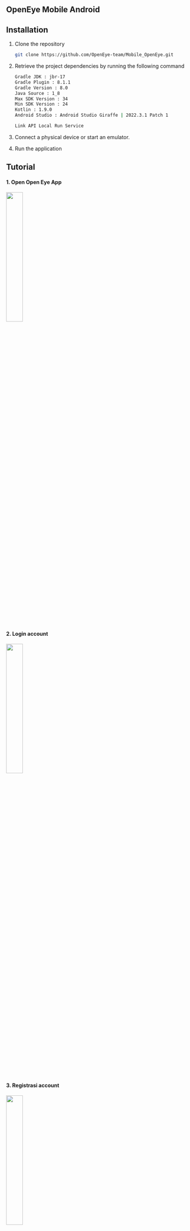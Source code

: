 ## OpenEye Mobile Android

## Installation

1. Clone the repository
   ```sh
   git clone https://github.com/OpenEye-team/Mobile_OpenEye.git
   ```
2. Retrieve the project dependencies by running the following command
   ```sh
   Gradle JDK : jbr-17
   Gradle Plugin : 8.1.1
   Gradle Version : 8.0
   Java Source : 1_8
   Max SDK Version : 34
   Min SDK Version : 24
   Kotlin : 1.9.0
   Android Studio : Android Studio Giraffe | 2022.3.1 Patch 1

   Link API Local Run Service
   ```

4. Connect a physical device or start an emulator.
5. Run the application

## Tutorial

#### 1. Open Open Eye App
<img  src="https://github.com/OpenEye-team/Mobile_OpenEye/assets/73357308/d48268d4-f875-4613-9959-f01267dabde1" width="30%">

#### 2. Login account
<img  src="https://github.com/OpenEye-team/Mobile_OpenEye/assets/73357308/45af6928-8b48-46bc-9921-571517f19e8f" width="30%">

#### 3. Registrasi account
<img  src="https://github.com/OpenEye-team/Mobile_OpenEye/assets/73357308/a236d60d-0348-4a38-8bda-43c0aa564c84" width="30%">

#### 4. Home
<img  src="https://github.com/OpenEye-team/Mobile_OpenEye/assets/73357308/e3c57a94-f44b-4480-a4b9-ff597987aced" width="30%">

#### 5. ChatBot
<img  src="https://github.com/OpenEye-team/Mobile_OpenEye/assets/73357308/ebca8370-a46e-4332-858a-bd2180ce15e1" width="30%">

#### 6. Scan Image
<img  src="https://github.com/OpenEye-team/Mobile_OpenEye/assets/73357308/5e8b6142-01fa-4f8f-a86a-b110c116f5ca" width="30%">

##### 6.1 Edit Image
<img  src="https://github.com/OpenEye-team/Mobile_OpenEye/assets/73357308/5409eb53-8345-4920-8e01-7f76888f3b79"  width="30%">

##### 6.2 Predict
<img  src="https://github.com/OpenEye-team/Mobile_OpenEye/assets/73357308/1085adec-ec1e-46f0-ae45-728bed3f806f" width="30%">

##### 6.3 Result Scan
<img  src="">

#### 7. Monitoring
<img  src="https://github.com/OpenEye-team/Mobile_OpenEye/assets/73357308/009b24f5-e40a-4dc5-9ae9-a720b5ab4151" width="30%">

#### 8. Profile
<img  src="https://github.com/OpenEye-team/Mobile_OpenEye/assets/73357308/f150e270-0f54-452b-9d05-9c6697a29b0c" width="30%">

